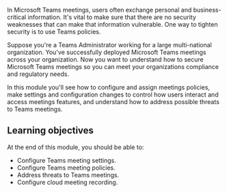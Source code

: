 In Microsoft Teams meetings, users often exchange personal and business-critical information. It's vital to make sure that there are no security weaknesses that can make that information vulnerable. One way to tighten security is to use Teams policies.

Suppose you're a Teams Administrator working for a large multi-national organization.  You've successfully deployed Microsoft Teams meetings across your organization. Now you want to understand how to secure Microsoft Teams meetings so you can meet your organizations compliance and regulatory needs.

In this module you'll see how to configure and assign meetings policies, make settings and configuration changes to control how users interact and access meetings features, and understand how to address possible threats to Teams meetings.

## Learning objectives

At the end of this module, you should be able to:

- Configure Teams meeting settings.
- Configure Teams meeting policies.
- Address threats to Teams meetings.
- Configure cloud meeting recording.
